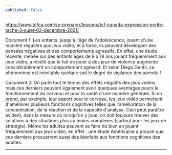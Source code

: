 ```yaml
---
published: false
---
```

https://www.tcfca.com/se-preparer/lessons/tcf-canada-expression-ecrite-tache-3-sujet-02-decembre-2021/

Document 1: Les enfants, jusqu'à l'âge de l'adolescence, jouent d'une manière régulière aux jeux vidéo, et à force, ils peuvent développer des pensées négatives et des comportements agressifs. En effet, une étude récente, menée sur des enfants âges de 9 à 18 ans jouant fréquemment aux jeux vidéo, a révélé que le fait de jouer à des jeux de violence augmente considérablement un comportement agressif. Et selon Diego Gentil, ce phénomène est inévitable quelque soit le degré de vigilance des parents !

Document 2: On parle tout le temps des effets négatifs des jeux vidéos, mais ces derniers peuvent également avoir quelques avantages pours le fonctionnement du cerveau et pour la santé d'une manière générale. Si on prend, par exemple, leur apport pour le cerveau, les jeux vidéo permettent d'améliorer plusieurs fonctions cognitives telles que l'amélioration de la concentration, de la réaction et de la capacité d'analyse. Ceci peut paraître évident, dans la mesure où lorsqu'on y joue, on doit toujours trouver des solutions à des situations plus au moins complexes (surtout pour les jeux de stratégie). Même les adultes peuvent se faire du bien en jouant fréquemment aux jeux vidéo, en effet : une étude Américaine a prouvé que ces derniers procuerrent aussi des bienfaits aux fonctions cognitives des adultes.

---
